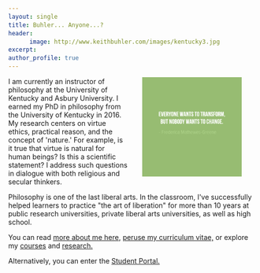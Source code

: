 ```yaml
---
layout: single
title: Buhler... Anyone...?
header: 
      image: http://www.keithbuhler.com/images/kentucky3.jpg
excerpt: 
author_profile: true
---
```


<img src="/images/greene5.jpeg" alt="Transform by changing" hspace="30px" align="right" width="40%"> 

I am currently an instructor of philosophy at the University of Kentucky and Asbury University. I earned my PhD in philosophy from the University of Kentucky in 2016. My research centers on virtue ethics, practical reason, and the concept of 'nature.' For example, is it true that virtue is natural for human beings? Is this a scientific statement? I address such questions in dialogue with both religious and secular thinkers.  

Philosophy is one of the last liberal arts. In the classroom, I've successfully helped learners to practice "the art of liberation" for more than 10 years at public research universities, private liberal arts universities, as well as high school. 

You can read [more about me here](/about), [peruse my curriculum vitae,](/cv) or explore my [courses](/teaching) and [research.](/research) 

Alternatively, you can enter the [Student Portal.](/students) 
